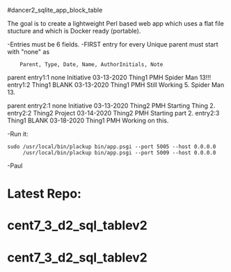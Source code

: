#dancer2_sqlite_app_block_table

The goal is to create a lightweight Perl based web app which uses a flat file stucture and which is Docker ready (portable).

-Entries must be 6 fields.
-FIRST entry for every Unique parent must start with "none" as 

  		Parent, Type, Date, Name, AuthorInitials, Note  
parent entry1:1	none	Initiative	03-13-2020	Thing1	PMH	Spider Man 13!!!
entry1:2	Thing1	BLANK	03-13-2020	Thing1	PMH	Still Working 5. Spider Man 13.

parent entry2:1	none	Initiative	03-13-2020	Thing2	PMH	Starting Thing 2.
entry2:2	Thing2	Project	03-14-2020	Thing2	PMH	Starting part 2.
entry2:3		Thing1	BLANK	03-18-2020	Thing1	PMH	Working on this.


-Run it:
 
    sudo /usr/local/bin/plackup bin/app.psgi --port 5005 --host 0.0.0.0
         /usr/local/bin/plackup bin/app.psgi --port 5009 --host 0.0.0.0


-Paul

# Latest Repo:
# cent7_3_d2_sql_tablev2
# cent7_3_d2_sql_tablev2
